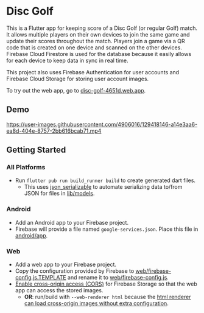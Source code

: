 # Disc Golf

This is a Flutter app for keeping score of a Disc Golf (or regular Golf) match. It allows multiple players on their own devices to join the same game and update their scores throughout the match. Players join a game via a QR code that is created on one device and scanned on the other devices. Firebase Cloud Firestore is used for the database because it easily allows for each device to keep data in sync in real time.

This project also uses Firebase Authentication for user accounts and Firebase Cloud Storage for storing user account images.

To try out the web app, go to [disc-golf-4651d.web.app](https://disc-golf-4651d.web.app/).

## Demo

https://user-images.githubusercontent.com/4906016/129418146-a14e3aa6-ea8d-404e-8757-2bb616bcab71.mp4

## Getting Started

### All Platforms

- Run `flutter pub run build_runner build` to create generated dart files.
  - This uses [json_serializable](https://pub.dev/packages/json_serializable) to automate serializing data to/from JSON for files in [lib/models](lib/models).

### Android
- Add an Android app to your Firebase project.
- Firebase will provide a file named `google-services.json`. Place this file in [android/app](android/app).

### Web
- Add a web app to your Firebase project.
- Copy the configuration provided by Firebase to [web/firebase-config.js.TEMPLATE](web/firebase-config.js.TEMPLATE) and rename it to [web/firebase-config.js](web/firebase-config.js).
- [Enable cross-origin access (CORS)](https://firebase.google.com/docs/storage/web/download-files#cors_configuration) for Firebase Storage so that the web app can access the stored images.
  - **OR**: run/build with `--web-renderer html` because the [html renderer can load cross-origin images without extra configuration](https://flutter.dev/docs/development/platform-integration/web-images#cross-origin-images).
